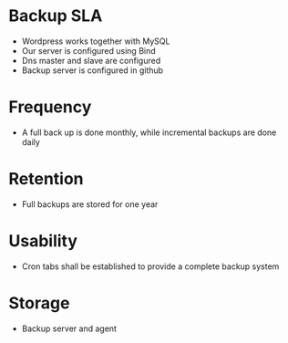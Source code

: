 Backup SLA
===============
- Wordpress works together with MySQL
- Our server is configured using Bind
- Dns master and slave are configured
- Backup server is configured in github

Frequency 
===============
- A full back up is done monthly, while incremental backups are done daily

Retention
===============
- Full backups are stored for one year

Usability 
===============
- Cron tabs shall be established to provide a complete backup system

Storage
===============
- Backup server and agent
